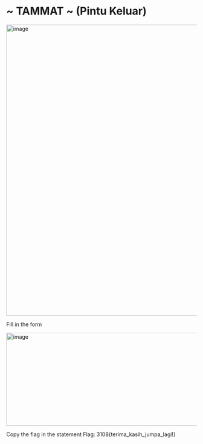 # ~ TAMMAT ~ (Pintu Keluar)

<img width="630" height="770" alt="image" src="https://github.com/user-attachments/assets/43549e53-7c68-4a1a-8392-2cd0b1de34b2" />

Fill in the form

<img width="816" height="246" alt="image" src="https://github.com/user-attachments/assets/5d4421d2-ad26-4771-8904-1c9fa84241e8" />

Copy the flag in the statement
Flag: 3108{terima_kasih_jumpa_lagi!}

